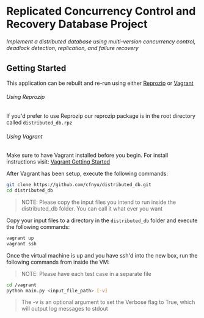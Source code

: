 # Replicated Concurrency Control and Recovery Database Project
###### Implement a distributed database using multi-version concurrency control, deadlock detection, replication, and failure recovery

## Getting Started
This application can be rebuilt and re-run using either [Reprozip](https://pypi.python.org/pypi/reprozip/0.2.1) or [Vagrant](https://www.vagrantup.com)

###### Using Reprozip
If you'd prefer to use Reprozip our reprozip package is in the root directory called `distributed_db.rpz`

###### Using Vagrant
Make sure to have Vagrant installed before you begin. For install instructions visit: [Vagrant Getting Started](https://www.vagrantup.com/intro/getting-started/)

After Vagrant has been setup, execute the following commands:
```bash
git clone https://github.com/cfnyu/distributed_db.git
cd distributed_db
```
> NOTE: Please copy the input files you intend to run inside the distributed_db folder. You can call it what ever you want

Copy your input files to a directory in the `distributed_db` folder and execute the following commands:

```bash
vagrant up
vagrant ssh
```

Once the virtual machine is up and you have ssh'd into the new box, run the following commands from inside the VM:
> NOTE: Please have each test case in a separate file

```bash
cd /vagrant
python main.py <input_file_path> [-v]
```

> The -v is an optional argument to set the Verbose flag to True, which will output log messages to stdout


